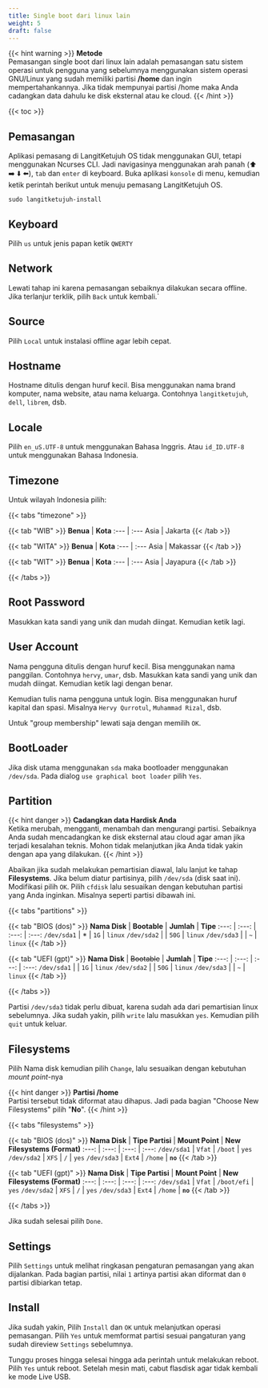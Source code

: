 ```yaml
---
title: Single boot dari linux lain
weight: 5
draft: false
---
```


{{< hint warning >}}
**Metode**\
Pemasangan single boot dari linux lain adalah pemasangan satu sistem operasi untuk pengguna yang sebelumnya menggunakan sistem operasi GNU/Linux yang sudah memiliki partisi **/home** dan ingin mempertahankannya. Jika tidak mempunyai partisi /home maka Anda cadangkan data dahulu ke disk eksternal atau ke cloud.
{{< /hint >}}

{{< toc >}}

## Pemasangan

Aplikasi pemasang di LangitKetujuh OS tidak menggunakan GUI, tetapi menggunakan Ncurses CLI. Jadi navigasinya menggunakan arah panah (⬆️ ➡️ ⬇️ ⬅️), `tab` dan `enter` di keyboard.
Buka aplikasi `konsole` di menu, kemudian ketik perintah berikut untuk menuju pemasang LangitKetujuh OS.

```shell
sudo langitketujuh-install
```

## Keyboard

Pilih `us` untuk jenis papan ketik `QWERTY`

## Network

Lewati tahap ini karena pemasangan sebaiknya dilakukan secara offline. Jika terlanjur terklik, pilih `Back` untuk kembali.`

## Source

Pilih `Local` untuk instalasi offline agar lebih cepat.

## Hostname

Hostname ditulis dengan huruf kecil. Bisa menggunakan nama brand komputer, nama website, atau nama keluarga. Contohnya `langitketujuh`, `dell`, `librem`, dsb.

## Locale

Pilih `en_uS.UTF-8` untuk menggunakan Bahasa Inggris. Atau `id_ID.UTF-8` untuk menggunakan Bahasa Indonesia.

## Timezone

Untuk wilayah Indonesia pilih:

{{< tabs "timezone" >}}

{{< tab "WIB" >}}
**Benua** | **Kota**
:--- | :---
Asia | Jakarta
{{< /tab >}}

{{< tab "WITA" >}}
**Benua** | **Kota**
:--- | :---
Asia | Makassar
{{< /tab >}}

{{< tab "WIT" >}}
**Benua** | **Kota**
:--- | :---
Asia | Jayapura
{{< /tab >}}

{{< /tabs >}}

## Root Password

Masukkan kata sandi yang unik dan mudah diingat. Kemudian ketik lagi.

## User Account

Nama pengguna ditulis dengan huruf kecil. Bisa menggunakan nama panggilan. Contohnya `hervy`, `umar`, dsb.
Masukkan kata sandi yang unik dan mudah diingat. Kemudian ketik lagi dengan benar.

Kemudian tulis nama pengguna untuk login. Bisa menggunakan huruf kapital dan spasi. Misalnya `Hervy Qurrotul`, `Muhammad Rizal`, dsb.

Untuk "group membership" lewati saja dengan memilih `OK`.

## BootLoader

Jika disk utama menggunakan `sda` maka bootloader menggunakan `/dev/sda`. Pada dialog `use graphical boot loader` pilih `Yes`.

## Partition

{{< hint danger >}}
**Cadangkan data Hardisk Anda**\
Ketika merubah, mengganti, menambah dan mengurangi partisi. Sebaiknya Anda sudah mencadangkan ke disk eksternal atau cloud agar aman jika terjadi kesalahan teknis. Mohon tidak melanjutkan jika Anda tidak yakin dengan apa yang dilakukan.
{{< /hint >}}

Abaikan jika sudah melakukan pemartisian diawal, lalu lanjut ke tahap **Filesystems**. Jika belum diatur partisinya, pilih `/dev/sda` (disk saat ini). Modifikasi pilih `OK`. Pilih `cfdisk` lalu sesuaikan dengan kebutuhan partisi yang Anda inginkan. Misalnya seperti partisi dibawah ini.

{{< tabs "partitions" >}}

{{< tab "BIOS (dos)" >}}
**Nama Disk** | **Bootable** | **Jumlah** | **Tipe**
:---: | :---: | :---: | :---: 
`/dev/sda1` | * | `1G` | `linux`
`/dev/sda2` |   | `50G` |  `linux`
`/dev/sda3` |   | `~` |  `linux`
{{< /tab >}}

{{< tab "UEFI (gpt)" >}}
**Nama Disk** | ~~Bootable~~ | **Jumlah** | **Tipe**
:---: | :---: | :---: | :---: 
`/dev/sda1` |   | `1G` | `linux`
`/dev/sda2` |   | `50G` |  `linux`
`/dev/sda3` |   | `~` |  `linux`
{{< /tab >}}

{{< /tabs >}}

Partisi `/dev/sda3` tidak perlu dibuat, karena sudah ada dari pemartisian linux sebelumnya. Jika sudah yakin, pilih `write` lalu masukkan `yes`. Kemudian pilih `quit` untuk keluar.

## Filesystems

Pilih Nama disk kemudian pilih `Change`, lalu sesuaikan dengan kebutuhan _mount point_-nya

{{< hint danger >}}
**Partisi /home**\
Partisi tersebut tidak diformat atau dihapus. Jadi pada bagian "Choose New Filesystems" pilih "**No**".
{{< /hint >}}

{{< tabs "filesystems" >}}

{{< tab "BIOS (dos)" >}}
**Nama Disk** | **Tipe Partisi** | **Mount Point** | **New Filesystems (Format)**
:---: | :---: | :---: | :---:
`/dev/sda1` | `Vfat` | `/boot` | `yes`
`/dev/sda2` | `XFS` | `/` | `yes`
`/dev/sda3` | `Ext4` | `/home` | **`no`**
{{< /tab >}}

{{< tab "UEFI (gpt)" >}}
**Nama Disk** | **Tipe Partisi** | **Mount Point** | **New Filesystems (Format)**
:---: | :---: | :---: | :---:
`/dev/sda1` | `Vfat` | `/boot/efi` | `yes`
`/dev/sda2` | `XFS` | `/` | `yes`
`/dev/sda3` | `Ext4` | `/home` | **`no`**
{{< /tab >}}

{{< /tabs >}}

Jika sudah selesai pilih `Done`.

## Settings

Pilih `Settings` untuk melihat ringkasan pengaturan pemasangan yang akan dijalankan. Pada bagian partisi, nilai `1` artinya partisi akan diformat dan `0` partisi dibiarkan tetap.

## Install

Jika sudah yakin, Pilih `Install` dan `OK` untuk melanjutkan operasi pemasangan. Pilih `Yes` untuk memformat partisi sesuai pangaturan yang sudah direview `Settings` sebelumnya.

Tunggu proses hingga selesai hingga ada perintah untuk melakukan reboot. Pilih `Yes` untuk reboot. Setelah mesin mati, cabut flasdisk agar tidak kembali ke mode Live USB.
